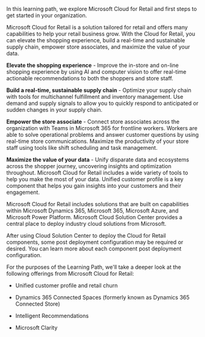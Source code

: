In this learning path, we explore Microsoft Cloud for Retail and first steps to get started in your organization.

Microsoft Cloud for Retail is a solution tailored for retail and offers many capabilities to help your retail business grow. With the Cloud for Retail, you can elevate the shopping experience, build a real-time and sustainable supply chain, empower store associates, and maximize the value of your data.

**Elevate the shopping experience** - Improve the in-store and on-line shopping experience by using AI and computer vision to offer real-time actionable recommendations to both the shoppers and store staff.

**Build a real-time, sustainable supply chain** - Optimize your supply chain with tools for multichannel fulfillment and inventory management. Use demand and supply signals to allow you to quickly respond to anticipated or sudden changes in your supply chain.

**Empower the store associate** - Connect store associates across the organization with Teams in Microsoft 365 for frontline workers. Workers are able to solve operational problems and answer customer questions by using real-time store communications. Maximize the productivity of your store staff using tools like shift scheduling and task management.

**Maximize the value of your data** - Unify disparate data and ecosystems across the shopper journey, uncovering insights and optimization throughout. Microsoft Cloud for Retail includes a wide variety of tools to help you make the most of your data. Unified customer profile is a key component that helps you gain insights into your customers and their engagement.

Microsoft Cloud for Retail includes solutions that are built on capabilities within Microsoft Dynamics 365, Microsoft 365, Microsoft Azure, and Microsoft Power Platform. Microsoft Cloud Solution Center provides a central place to deploy industry cloud solutions from Microsoft.

After using Cloud Solution Center to deploy the Cloud for Retail components, some post deployment configuration may be required or desired. You can learn more about each component post deployment configuration.

For the purposes of the Learning Path, we'll take a deeper look at the following offerings from Microsoft Cloud for Retail:

- Unified customer profile and retail churn

- Dynamics 365 Connected Spaces (formerly known as Dynamics 365 Connected Store)

- Intelligent Recommendations

- Microsoft Clarity
